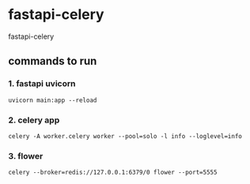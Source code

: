 # fastapi-celery
fastapi-celery


## commands to run

### 1. fastapi uvicorn

`uvicorn main:app --reload`

### 2. celery app

`celery -A worker.celery worker --pool=solo -l info --loglevel=info`

### 3. flower

`celery --broker=redis://127.0.0.1:6379/0 flower --port=5555`

